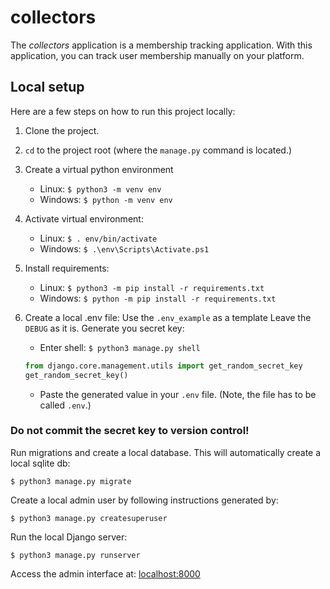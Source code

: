 # collectors #
The _collectors_ application is a membership tracking application. 
With this application, you can track user membership manually on your platform.

## Local setup ##

Here are a few steps on how to run this project locally:

1. Clone the project.

2. ```cd``` to the project root (where the ```manage.py``` command is located.)

3. Create a virtual python environment
    - Linux: ```$ python3 -m venv env```
    - Windows: ```$ python -m venv env```

4. Activate virtual environment:
    - Linux: ```$ . env/bin/activate```
    - Windows: ```$ .\env\Scripts\Activate.ps1```

5. Install requirements:
    - Linux: ```$ python3 -m pip install -r requirements.txt```
    - Windows: ```$ python -m pip install -r requirements.txt```

6. Create a local .env file:
    Use the ```.env_example``` as a template
    Leave the ```DEBUG``` as it is.
    Generate you secret key:
    - Enter shell: ```$ python3 manage.py shell```
    
    ```python
    from django.core.management.utils import get_random_secret_key
    get_random_secret_key()
    ```
    
    - Paste the generated value in your ```.env``` file.
    (Note, the file has to be called ```.env```.)
### Do not commit the secret key to version control! ###

Run migrations and create a local database. This will automatically create a local sqlite db:
    
    $ python3 manage.py migrate

Create a local admin user by following instructions generated by:

    $ python3 manage.py createsuperuser

Run the local Django server:

    $ python3 manage.py runserver

Access the admin interface at: [localhost:8000](http://localhost:8000/admin/)



